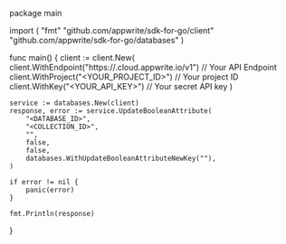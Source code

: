 package main

import (
    "fmt"
    "github.com/appwrite/sdk-for-go/client"
    "github.com/appwrite/sdk-for-go/databases"
)

func main() {
    client := client.New(
        client.WithEndpoint("https://<REGION>.cloud.appwrite.io/v1") // Your API Endpoint
        client.WithProject("<YOUR_PROJECT_ID>") // Your project ID
        client.WithKey("<YOUR_API_KEY>") // Your secret API key
    )

    service := databases.New(client)
    response, error := service.UpdateBooleanAttribute(
        "<DATABASE_ID>",
        "<COLLECTION_ID>",
        "",
        false,
        false,
        databases.WithUpdateBooleanAttributeNewKey(""),
    )

    if error != nil {
        panic(error)
    }

    fmt.Println(response)
}
